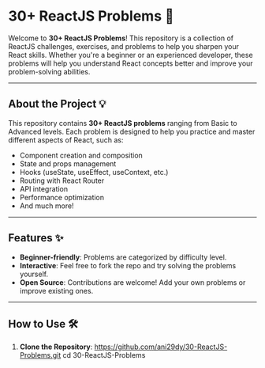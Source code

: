 # 30+ ReactJS Problems 🚀

Welcome to **30+ ReactJS Problems**! This repository is a collection of ReactJS challenges, exercises, and problems to help you sharpen your React skills. Whether you're a beginner or an experienced developer, these problems will help you understand React concepts better and improve your problem-solving abilities.

---

## About the Project 💡

This repository contains **30+ ReactJS problems** ranging from Basic to Advanced levels. Each problem is designed to help you practice and master different aspects of React, such as:

- Component creation and composition
- State and props management
- Hooks (useState, useEffect, useContext, etc.)
- Routing with React Router
- API integration
- Performance optimization
- And much more!

---

## Features ✨

- **Beginner-friendly**: Problems are categorized by difficulty level.
- **Interactive**: Feel free to fork the repo and try solving the problems yourself.
- **Open Source**: Contributions are welcome! Add your own problems or improve existing ones.

---

## How to Use 🛠️

1. **Clone the Repository**:
https://github.com/ani29dy/30-ReactJS-Problems.git
cd 30-ReactJS-Problems
